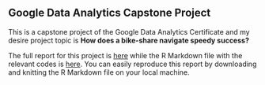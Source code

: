 ## Google Data Analytics Capstone Project

This is a capstone project of the Google Data Analytics Certificate and my desire project topic is **How does a bike-share navigate speedy success?**

The full report for this project is [here](https://github.com/MukailaBashiru/Google-Data-Analytics-Capstone-Project/blob/main/Capstone%20Project%20Report.md) while the R Markdown file with the relevant codes is [here](https://github.com/MukailaBashiru/Google-Data-Analytics-Capstone-Project/blob/main/Google%20Case%20Study%20-%20Bashiru%20Mukaila.Rmd). You can easily reproduce this report by downloading and knitting the R Markdown file on your local machine.
